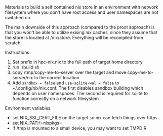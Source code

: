 Materials to build a self contained nix store in an environment with network filesystem where you don't have root access and user namespaces are not switched on.

The main downside of this approach (compared to the proot approach) is that you won't be able to utilize exising nix caches, since they assume that the store is located at /nix/store. Everything will be recompiled from scratch.

Instructions:

1. Set prefix in hpc-nix.nix to the full path of target home directory.
2. run ./build.sh
3. copy /tmp/copy-me-to-server over the target and move copy-me-to-server/nix to the correct location
4. Add `sandbox = false` and `use-sqlite-wal = false` to ~/.config/nix/nix.conf. The first disables sandbox building which depends on user namespaces. The second is required for sqlite to function correctly on a network filesystem



Environment variables

- set NIX_SSL_CERT_FILE on the target so nix can fetch things over https
- set NIX_PATH=nixpkgs=<location of nixpkgs>
- If /tmp is mounted to a small device, you may want to set TMPDIR
